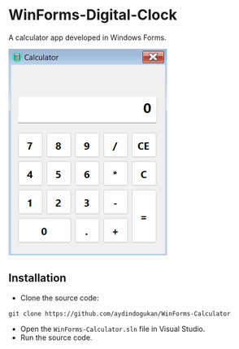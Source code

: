 # WinForms-Digital-Clock
A calculator app developed in Windows Forms.

![screenshot](./img/screenshot.png)

## Installation
- Clone the source code:

```
git clone https://github.com/aydindogukan/WinForms-Calculator
```

- Open the `WinForms-Calculator.sln` file in Visual Studio.
- Run the source code.